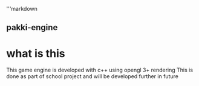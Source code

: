 '''markdown
## pakki-engine

# what is this
This game engine is developed with c++ using opengl 3+ rendering
This is done as part of school project and will be developed further
in future